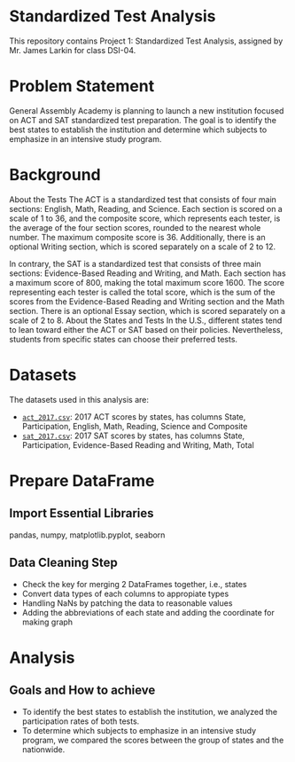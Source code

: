 # Standardized Test Analysis
This repository contains Project 1: Standardized Test Analysis, assigned by Mr. James Larkin for class DSI-04.

# Problem Statement
General Assembly Academy is planning to launch a new institution focused on ACT and SAT standardized test preparation. The goal is to identify the best states to establish the institution and determine which subjects to emphasize in an intensive study program.

# Background
About the Tests
The ACT is a standardized test that consists of four main sections: English, Math, Reading, and Science. Each section is scored on a scale of 1 to 36, and the composite score, which represents each tester, is the average of the four section scores, rounded to the nearest whole number. The maximum composite score is 36. Additionally, there is an optional Writing section, which is scored separately on a scale of 2 to 12.

In contrary, the SAT is a standardized test that consists of three main sections: Evidence-Based Reading and Writing, and Math. Each section has a maximum score of 800, making the total maximum score 1600. The score representing each tester is called the total score, which is the sum of the scores from the Evidence-Based Reading and Writing section and the Math section. There is an optional Essay section, which is scored separately on a scale of 2 to 8.
About the States and Tests
In the U.S., different states tend to lean toward either the ACT or SAT based on their policies. Nevertheless, students from specific states can choose their preferred tests.

# Datasets

The datasets used in this analysis are:

- [`act_2017.csv`](./data/act_2017.csv): 2017 ACT scores by states, has columns State, Participation, English, Math, Reading, Science and Composite
- [`sat_2017.csv`](./data/sat_2017.csv): 2017 SAT scores by states, has columns State, Participation, Evidence-Based Reading and Writing, Math, Total

# Prepare DataFrame

## Import Essential Libraries

pandas, numpy, matplotlib.pyplot, seaborn

## Data Cleaning Step

- Check the key for merging 2 DataFrames together, i.e., states
- Convert data types of each columns to appropiate types
- Handling NaNs by patching the data to reasonable values
- Adding the abbreviations of each state and adding the coordinate for making graph

# Analysis
## Goals and How to achieve

- To identify the best states to establish the institution, we analyzed the participation rates of both tests.
- To determine which subjects to emphasize in an intensive study program, we compared the scores between the group of states and the nationwide.

